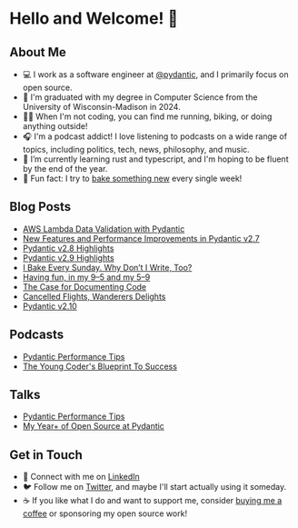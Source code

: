 # Hello and Welcome! 🚀

## About Me

- 💻 I work as a software engineer at [@pydantic](https://github.com/pydantic), and I primarily focus on open source.
- 🦡 I'm graduated with my degree in Computer Science from the University of Wisconsin-Madison in 2024.
- 🏃‍♀️ When I'm not coding, you can find me running, biking, or doing anything outside!
- 🎧 I'm a podcast addict! I love listening to podcasts on a wide range of topics, including politics, tech, news, philosophy, and music.
- 🌱 I’m currently learning rust and typescript, and I'm hoping to be fluent by the end of the year.
- 🥐 Fun fact: I try to [bake something new](https://medium.com/@sydneymarierunkle/i-bake-every-sunday-why-dont-i-write-too-35c81c9fb2b0) every single week!

## Blog Posts

- [AWS Lambda Data Validation with Pydantic](https://blog.pydantic.dev/blog/2024/04/04/lambda-intro/)
- [New Features and Performance Improvements in Pydantic v2.7](https://blog.pydantic.dev/blog/2024/04/11/2-7-release/)
- [Pydantic v2.8 Highlights](https://pydantic.dev/articles/pydantic-v2-8-release)
- [Pydantic v2.9 Highlights](https://pydantic.dev/articles/pydantic-v2-9-release)
- [I Bake Every Sunday. Why Don’t I Write, Too?](https://medium.com/@sydneymarierunkle/i-bake-every-sunday-why-dont-i-write-too-35c81c9fb2b0)
- [Having fun, in my 9–5 and my 5–9](https://medium.com/@sydneymarierunkle/having-fun-in-my-9-5-and-my-5-9-755a5733d33b)
- [The Case for Documenting Code](https://medium.com/@sydneymarierunkle/the-case-for-documenting-code-a069e15f5cf7)
- [Cancelled Flights, Wanderers Delights](https://medium.com/@sydneymarierunkle/cancelled-flights-wanderers-delights-0cc5eb696908)
- [Pydantic v2.10](https://pydantic.dev/articles/pydantic-v2-10-release)

## Podcasts

- [Pydantic Performance Tips](https://talkpython.fm/episodes/show/466/pydantic-performance-tips)
- [The Young Coder's Blueprint To Success](https://talkpython.fm/episodes/show/444/the-young-coders-blueprint-to-success)

## Talks

- [Pydantic Performance Tips](https://www.youtube.com/watch?v=17ezoB4s7j0&ab_channel=PyConUS)
- [My Year+ of Open Source at Pydantic](https://www.youtube.com/watch?v=c4j5-dNtJkY)

## Get in Touch

- 🔗 Connect with me on [LinkedIn](https://www.linkedin.com/in/sydney-runkle/)
- 🐦 Follow me on [Twitter](https://twitter.com/sydneyrunkle), and maybe I'll start actually using it someday.
- ☕ If you like what I do and want to support me, consider [buying me a coffee](https://buymeacoffee.com/sydney.runkle) or sponsoring my open source work!
